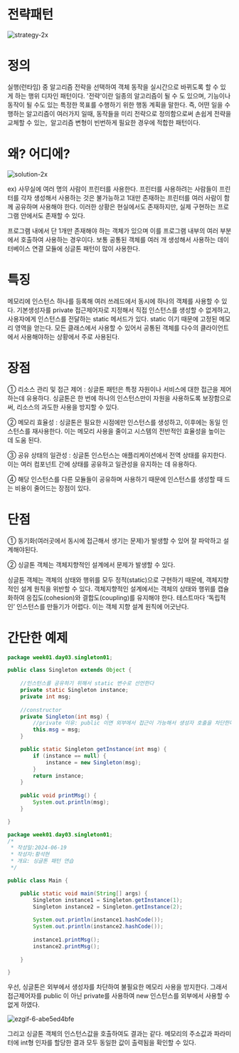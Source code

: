 # 전략패턴
![strategy-2x](https://github.com/smuhsh/DesignPattern/assets/49484645/5be09a5a-a2e9-4e02-8f34-9a5eaf2c6986)

# 정의
실행(런타임) 중 알고리즘 전략을 선택하여 객체 동작을 실시간으로 바뀌도록 할 수 있게 하는 행위 디자인 패턴이다.
'전략'이란 일종의 알고리즘이 될 수 도 있으며, 기능이나 동작이 될 수도 있는 특정한 목표를 수행하기 위한 행동 계획을 말한다.
즉, 어떤 일을 수행하는 알고리즘이 여러가지 일때, 동작들을 미리 전략으로 정의함으로써 손쉽게 전략을 교체할 수 있는, 
알고리즘 변형이 빈번하게 필요한 경우에 적합한 패턴이다.


# 왜? 어디에?
![solution-2x](https://github.com/smuhsh/DesignPattern/assets/49484645/2a80028d-190c-4c1f-a93e-0ba35a92f3c3)

ex) 사무실에 여러 명의 사람이 프린터를 사용한다. 프린터를 사용하려는 사람들이 프린터를 각자 생성해서 사용하는 것은 불가능하고 1대만 존재하는 프린터를 여러 사람이 함께 공유하며 사용해야 한다. 이러한 상황은 현실에서도 존재하지만, 실제 구현하는 프로그램 안에서도 존재할 수 있다.

프로그램 내에서 단 1개만 존재해야 하는 객체가 있으며 이를 프로그램 내부의 여러 부분에서 호출하여 사용하는 경우이다. 
보통 공통된 객체를 여러 개 생성해서 사용하는 데이터베이스 연결 모듈에 싱글톤 패턴이 많이 사용한다.

# 특징
메모리에 인스턴스 하나를 등록해 여러 쓰레드에서 동시에 하나의 객체를 사용할 수 있다.
기본생성자를 private 접근제어자로 지정해서 직접 인스턴스를 생성할 수 없게하고, 사용자에게 인스턴스를 전달하는 static 메서드가 있다. static 이기 때문에 고정된 메모리 영역을 얻는다. 
모든 클래스에서 사용할 수 있어서 공통된 객체를 다수의 클라이언트에서 사용해야하는 상황에서 주로 사용된다.

# 장점
① 리소스 관리 및 접근 제어 :
싱글톤 패턴은 특정 자원이나 서비스에 대한 접근을 제어하는데 유용하다. 싱글톤은 한 번에 하나의 인스턴스만이 자원을 사용하도록 보장함으로써, 리소스의 과도한 사용을 방지할 수 있다.

② 메모리 효율성 :
싱글톤은 필요한 시점에만 인스턴스를 생성하고, 이후에는 동일 인스턴스를 재사용한다.
이는 메모리 사용을 줄이고 시스템의 전반적인 효율성을 높이는 데 도움 된다.

③ 공유 상태의 일관성 :
싱글톤 인스턴스는 애플리케이션에서 전역 상태를 유지한다. 이는 여러 컴포넌트 간에 상태를 공유하고 일관성을 유지하는 데 유용하다.

④ 해당 인스턴스를 다른 모듈들이 공유하며 사용하기 때문에 인스턴스를 생성할 때 드는 
비용이 줄어드는 장점이 있다.

# 단점
① 동기화(여러곳에서 동시에 접근해서 생기는 문제)가 발생할 수 있어 잘 파악하고 설계해야된다.

② 싱글톤 객체는 객체지향적인 설계에서 문제가 발생할 수 있다.

싱글톤 객체는 객체의 상태와 행위를 모두 정적(static)으로 구현하기 때문에, 객체지향적인 설계 원칙을 위반할 수 있다. 객체지향적인 설계에서는 객체의 상태와 행위를 캡슐화하여 응집도(cohesion)와 결합도(coupling)를 유지해야 한다. 테스트마다 ‘독립적인’ 인스턴스를 만들기가 어렵다. 이는 객체 지향 설계 원칙에 어긋난다.

# 간단한 예제

```java
package week01.day03.singleton01;

public class Singleton extends Object {
	
	//인스턴스를 공유하기 위해서 static 변수로 선언한다
	private static Singleton instance;
	private int msg;
	
	//constructor
	private Singleton(int msg) {
		//private 이유: public 이면 외부에서 접근이 가능해서 생성자 호출을 차단한다
		this.msg = msg;
	}

	public static Singleton getInstance(int msg) {
		if (instance == null) {
			instance = new Singleton(msg);
		}
		return instance;
	}
	
	public void printMsg() {
		System.out.println(msg);
	}

}
```
```java
package week01.day03.singleton01;
/*
 * 작성일:2024-06-19
 * 작성자:황석현
 * 개요: 싱글톤 패턴 연습
 */

public class Main {

	public static void main(String[] args) {
		Singleton instance1 = Singleton.getInstance(1);
		Singleton instance2 = Singleton.getInstance(2);
		
		System.out.println(instance1.hashCode());
		System.out.println(instance2.hashCode());
		
		instance1.printMsg();
		instance2.printMsg();
		
	}

}
```
우선, 싱글톤은 외부에서 생성자를 차단하여 불필요한 메모리 사용을 방지한다.
그래서 접근제어자를 public 이 아닌 private를 사용하여 new 인스턴스를 외부에서 사용할 수 없게 하였다.

![ezgif-6-abe5ed4bfe](https://github.com/smuhsh/DesignPattern/assets/49484645/017ba955-b4a0-485a-b1ab-cd26ae75a2f9)

그리고 싱글톤 객체의 인스턴스값을 호출하여도 결과는 같다.
메모리의 주소값과 파라미터에 int형 인자를 할당한 결과 모두 동일한 값이 출력됨을 확인할 수 있다.
